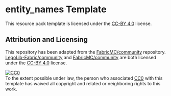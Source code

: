 # entity_names Template
This resource pack template is licensed under the [CC-BY 4.0](https://creativecommons.org/licenses/by/4.0/) license.  

## Attribution and Licensing  
This repository has been adapted from the [FabricMC/community](https://github.com/FabricMC/community) repository.  
[LegoLib-Fabric/community](https://github.com/LegoLib-Fabric/community) and [FabricMC/community](https://github.com/FabricMC/community) are both licensed under the [CC-BY 4.0](https://creativecommons.org/licenses/by/4.0/) license.  

[![CC0](https://licensebuttons.net/p/zero/1.0/80x15.png)](http://creativecommons.org/publicdomain/zero/1.0/)  
To the extent possible under law, the person who associated [CC0](http://creativecommons.org/publicdomain/zero/1.0/) with this template has waived all copyright and related or neighboring rights to this work.  
